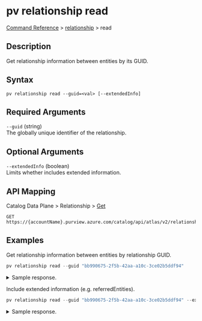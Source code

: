 # pv relationship read
[Command Reference](../../../README.md#command-reference) > [relationship](./main.md) > read

## Description
Get relationship information between entities by its GUID.

## Syntax
```
pv relationship read --guid=<val> [--extendedInfo]
```

## Required Arguments
`--guid` (string)  
The globally unique identifier of the relationship.

## Optional Arguments
`--extendedInfo` (boolean)  
Limits whether includes extended information.

## API Mapping
Catalog Data Plane > Relationship > [Get](https://docs.microsoft.com/en-us/rest/api/purview/catalogdataplane/relationship/get)
```
GET https://{accountName}.purview.azure.com/catalog/api/atlas/v2/relationship/guid/{guid}
```

## Examples
Get relationship information between entities by relationship GUID.
```powershell
pv relationship read --guid "bb990675-2f5b-42aa-a10c-3ce02b5ddf94"
```
<details><summary>Sample response.</summary>
<p>

```json
{
    "relationship": {
        "createTime": 1642161843456,
        "createdBy": "ServiceAdmin",
        "end1": {
            "guid": "45e66e18-c22a-4281-bc53-0b573bf84b8c",
            "typeName": "azure_sql_schema",
            "uniqueAttributes": {
                "qualifiedName": "mssql://pvdemofngxi-sqlsvr.database.windows.net/pvdemofngxi-sqldb/SalesLT"
            }
        },
        "end2": {
            "guid": "92b8816a-d0f7-42e6-b840-c4f6f6f60000",
            "typeName": "azure_sql_table",
            "uniqueAttributes": {
                "qualifiedName": "mssql://pvdemofngxi-sqlsvr.database.windows.net/pvdemofngxi-sqldb/SalesLT/Customer"
            }
        },
        "guid": "bb990675-2f5b-42aa-a10c-3ce02b5ddf94",
        "label": "r:azure_sql_schema_tables",
        "lastModifiedTS": "1",
        "propagatedClassifications": [],
        "provenanceType": 0,
        "status": "ACTIVE",
        "typeName": "azure_sql_schema_tables",
        "updateTime": 1642161843456,
        "updatedBy": "ServiceAdmin",
        "version": 0
    }
}
```
</p>
</details>

Include extended information (e.g. referredEntities).
```powershell
pv relationship read --guid "bb990675-2f5b-42aa-a10c-3ce02b5ddf94" --extendedInfo
```

<details><summary>Sample response.</summary>
<p>

```json
{
    "referredEntities": {
        "45e66e18-c22a-4281-bc53-0b573bf84b8c": {
            "attributes": {
                "name": "SalesLT",
                "qualifiedName": "mssql://pvdemofngxi-sqlsvr.database.windows.net/pvdemofngxi-sqldb/SalesLT"
            },
            "classificationNames": [],
            "collectionId": "dtqgax",
            "displayText": "SalesLT",
            "guid": "45e66e18-c22a-4281-bc53-0b573bf84b8c",
            "lastModifiedTS": "1",
            "meaningNames": [],
            "meanings": [],
            "status": "ACTIVE",
            "typeName": "azure_sql_schema"
        },
        "92b8816a-d0f7-42e6-b840-c4f6f6f60000": {
            "attributes": {
                "createTime": 1642161460000,
                "name": "Customer",
                "qualifiedName": "mssql://pvdemofngxi-sqlsvr.database.windows.net/pvdemofngxi-sqldb/SalesLT/Customer"
            },
            "classificationNames": [],
            "collectionId": "dtqgax",
            "displayText": "Customer",
            "guid": "92b8816a-d0f7-42e6-b840-c4f6f6f60000",
            "lastModifiedTS": "1",
            "meaningNames": [],
            "meanings": [],
            "status": "ACTIVE",
            "typeName": "azure_sql_table"
        }
    },
    "relationship": {
        "createTime": 1642161843456,
        "createdBy": "ServiceAdmin",
        "end1": {
            "guid": "45e66e18-c22a-4281-bc53-0b573bf84b8c",
            "typeName": "azure_sql_schema",
            "uniqueAttributes": {
                "qualifiedName": "mssql://pvdemofngxi-sqlsvr.database.windows.net/pvdemofngxi-sqldb/SalesLT"
            }
        },
        "end2": {
            "guid": "92b8816a-d0f7-42e6-b840-c4f6f6f60000",
            "typeName": "azure_sql_table",
            "uniqueAttributes": {
                "qualifiedName": "mssql://pvdemofngxi-sqlsvr.database.windows.net/pvdemofngxi-sqldb/SalesLT/Customer"
            }
        },
        "guid": "bb990675-2f5b-42aa-a10c-3ce02b5ddf94",
        "label": "r:azure_sql_schema_tables",
        "lastModifiedTS": "1",
        "propagatedClassifications": [],
        "provenanceType": 0,
        "status": "ACTIVE",
        "typeName": "azure_sql_schema_tables",
        "updateTime": 1642161843456,
        "updatedBy": "ServiceAdmin",
        "version": 0
    }
}
```
</p>
</details>